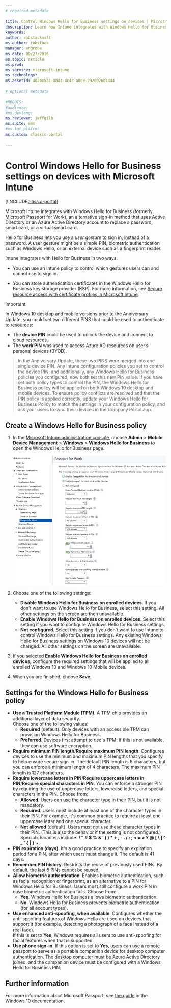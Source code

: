 ```yaml
---
# required metadata

title: Control Windows Hello for Business settings on devices | Microsoft Docs
description: Learn how Intune integrates with Windows Hello for Business, an alternative sign-in method that uses Active Directory or an Azure Active Directory account to replace a password, smart card, or virtual smart card.
keywords:
author: robstackmsft
ms.author: robstack
manager: angrobe
ms.date: 09/27/2016
ms.topic: article
ms.prod:
ms.service: microsoft-intune
ms.technology:
ms.assetid: 402bc5a1-ada3-4c4c-a0de-292d026b4444

# optional metadata

#ROBOTS:
#audience:
#ms.devlang:
ms.reviewer: jeffgilb
ms.suite: ems
#ms.tgt_pltfrm:
ms.custom: classic-portal

---
```


# Control Windows Hello for Business settings on devices with Microsoft Intune

[!INCLUDE[classic-portal](../includes/classic-portal.md)]

Microsoft Intune integrates with Windows Hello for Business (formerly Microsoft Passport for Work), an alternative sign-in method that uses Active Directory or an Azure Active Directory account to replace a password, smart card, or a virtual smart card.

Hello for Business lets you use a *user gesture* to sign in, instead of a password. A user gesture might be a simple PIN, biometric authentication such as Windows Hello, or an external device such as a fingerprint reader.

Intune integrates with Hello for Business in two ways:

-   You can use an Intune policy to control which gestures users can and cannot use to sign in.

-   You can store authentication certificates in the Windows Hello for Business key storage provider (KSP). For more information, see [Secure resource access with certificate profiles in Microsoft Intune](secure-resource-access-with-certificate-profiles.md).

> [!IMPORTANT]
> In Windows 10 desktop and mobile versions prior to the Anniversary Update, you could set two different PINS that could be used to authenticate to resources:
- The **device PIN** could be used to unlock the device and connect to cloud resources.
- The **work PIN** was used to access Azure AD resources on user’s personal devices (BYOD).

>In the Anniversary Update, these two PINS were merged into one single device PIN.
Any Intune configuration policies you set to control the device PIN, and additionally, any Windows Hello for Business policies you configured, now both set this new PIN value.
If you have set both policy types to control the PIN, the Windows Hello for Business policy will be applied on both Windows 10 desktop and mobile devices.
To ensure policy conflicts are resolved and that the PIN policy is applied correctly, update your Windows Hello for Business Policy to match the settings in your configuration policy, and ask your users to sync their devices in the Company Portal app.



## Create a Windows Hello for Business policy

1.  In the [Microsoft Intune administration console](https://manage.microsoft.com), choose **Admin** &gt; **Mobile Device Management** &gt; **Windows** &gt; **Windows Hello for Business** to open the Windows Hello for Business page.

	![Windows Hello for Business page](../media/passport.png)

2.  Choose one of the following settings:
	- **Disable Windows Hello for Business on enrolled devices**. If you don't want to use Windows Hello for Business, select this setting. All other settings on the screen are then unavailable.
	- **Enable Windows Hello for Business on enrolled devices**. Select this setting if you want to configure Windows Hello for Business settings.
	- **Not configured**. Select this setting if you don't want to use Intune to control Windows Hello for Business settings. Any existing Windows Hello for Business settings on Windows 10 devices will not be changed. All other settings on the screen are unavailable.
3.  If you selected **Enable Windows Hello for Business on enrolled devices**, configure the required settings that will be applied to all enrolled Windows 10 and Windows 10 Mobile devices.
4.  When you are finished, choose **Save**.


## Settings for the Windows Hello for Business policy

- **Use a Trusted Platform Module (TPM)**. A TPM chip provides an additional layer of data security.<br>Choose one of the following values:
	- **Required** (default). Only devices with an accessible TPM can provision Windows Hello for Business.
	- **Preferred**. Devices first attempt to use a TPM. If this is not available, they can use software encryption.
- **Require minimum PIN length**/**Require maximum PIN length**. Configures devices to use the minimum and maximum PIN lengths that you specify to help ensure secure sign-in. The default PIN length is 6 characters, but you can enforce a minimum length of 4 characters. The maximum PIN length is 127 characters.
- **Require lowercase letters in PIN**/**Require uppercase letters in PIN**/**Require special characters in PIN**. You can enforce a stronger PIN by requiring the use of uppercase letters, lowercase letters, and special characters in the PIN. Choose from:
	- **Allowed**. Users can use the character type in their PIN, but it is not mandatory.
	- **Required**. Users must include at least one of the character types in their PIN. For example, it's common practice to require at least one uppercase letter and one special character.
	- **Not allowed** (default). Users must not use these character types in their PIN. (This is also the behavior if the setting is not configured.)<br>Special characters include: **! " # $ % &amp; ' ( ) &#42; + , - . / : ; &lt; = &gt; ? @ [ \ ] ^ _ &#96; { &#124; } ~**.
- **PIN expiration (days)**. It's a good practice to specify an expiration period for a PIN, after which users must change it. The default is 41 days.
- **Remember PIN history**. Restricts the reuse of previously used PINs. By default, the last 5 PINs cannot be reused.
- **Allow biometric authentication**. Enables biometric authentication, such as facial recognition or fingerprint, as an alternative to a PIN for Windows Hello for Business. Users must still configure a work PIN in case biometric authentication fails. Choose from:
	- **Yes**. Windows Hello for Business allows biometric authentication.
	- **No**. Windows Hello for Business prevents biometric authentication (for all account types).
- **Use enhanced anti-spoofing, when available**. Configures whether the anti-spoofing features of Windows Hello are used on devices that support it (for example, detecting a photograph of a face instead of a real face).<br>If this is set to **Yes**, Windows requires all users to use anti-spoofing for facial features when that is supported.
- **Use phone sign-in**. If this option is set to **Yes**, users can use a remote passport to serve as a portable companion device for desktop computer authentication. The desktop computer must be Azure Active Directory joined, and the companion device must be configured with a Windows Hello for Business PIN.

## Further information
For more information about Microsoft Passport, see [the guide](https://technet.microsoft.com/library/mt589441.aspx) in the Windows 10 documentation.
